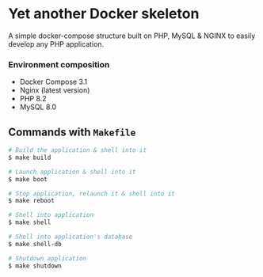 # Yet another Docker skeleton
A simple docker-compose structure built on PHP, MySQL & NGINX to easily develop any PHP application.

### Environment composition
- Docker Compose 3.1
- Nginx (latest version)
- PHP 8.2
- MySQL 8.0

## Commands with `Makefile`
```bash
# Build the application & shell into it
$ make build

# Launch application & shell into it
$ make boot

# Stop application, relaunch it & shell into it
$ make reboot

# Shell into application
$ make shell

# Shell into application's database
$ make shell-db

# Shutdown application
$ make shutdown
```